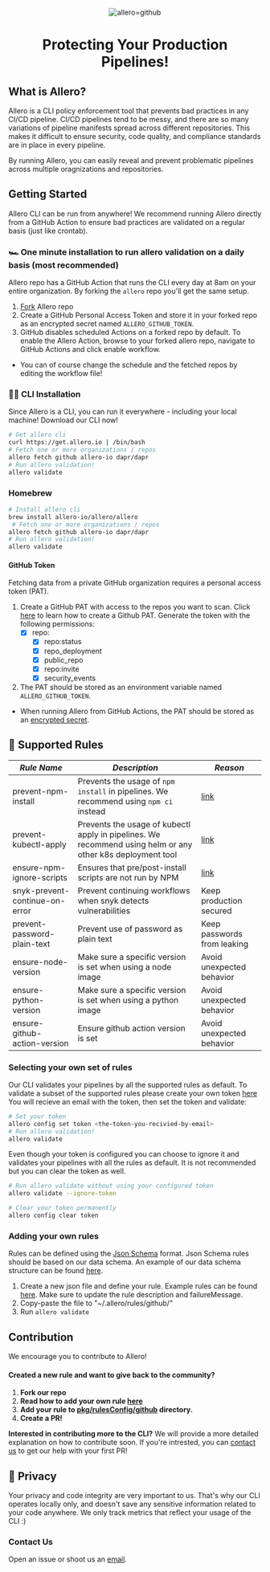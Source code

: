 <p align="center">
 <img src="./static/allero_banner.png" alt="allero=github" border="0" />
</p>

<h1 align="center">
 Protecting Your Production Pipelines!
</h1>


## What is Allero?
Allero is a CLI policy enforcement tool that prevents bad practices in any CI/CD pipeline.
CI/CD pipelines tend to be messy, and there are so many variations of pipeline manifests spread across different repositories.
This makes it difficult to ensure security, code quality, and compliance standards are in place in every pipeline.

By running Allero, you can easily reveal and prevent problematic pipelines across multiple oragnizations and repositories.


## Getting Started
Allero CLI can be run from anywhere! We recommend running Allero directly from a GitHub Action to ensure bad practices are validated on a regular basis (just like crontab).

### 🏎️ One minute installation to run allero validation on a daily basis (most recommended)
Allero repo has a GitHub Action that runs the CLI every day at 8am on your entire organization. By forking the `allero` repo you'll get the same setup.
1. [Fork](https://github.com/allero-io/allero/fork) Allero repo
2. Create a GitHub Personal Access Token and store it in your forked repo as an encrypted secret named `ALLERO_GITHUB_TOKEN`.
3. GitHub disables scheduled Actions on a forked repo by default. To enable the Allero Action, browse to your forked allero repo, navigate to GitHub Actions and click enable workflow. 

* You can of course change the schedule and the fetched repos by editing the workflow file!

### 👩‍💻 CLI Installation
Since Allero is a CLI, you can run it everywhere - including your local machine! Download our CLI now!

```bash
# Get allero cli
curl https://get.allero.io | /bin/bash
# Fetch one or more organizations / repos
allero fetch github allero-io dapr/dapr
# Run allero validation!
allero validate
```
### Homebrew
```bash
# Install allero cli
brew install allero-io/allero/allero
 # Fetch one or more organizations / repos
allero fetch github allero-io dapr/dapr
# Run allero validation!
allero validate
```
#### GitHub Token
Fetching data from a private GitHub organization requires a personal access token (PAT).
1. Create a GitHub PAT with access to the repos you want to scan. Click [here](https://docs.github.com/en/authentication/keeping-your-account-and-data-secure/creating-a-personal-access-token#creating-a-token) to learn how to create a Github PAT.
Generate the token with the following permissions:
    - [x]  repo:
        - [x]  repo:status
        - [x]  repo_deployment
        - [x]  public_repo
        - [x]  repo:invite
        - [x]  security_events

2. The PAT should be stored as an environment variable named `ALLERO_GITHUB_TOKEN`.
- When running Allero from GitHub Actions, the PAT should be stored as an [encrypted secret](https://docs.github.com/en/actions/security-guides/encrypted-secrets#creating-encrypted-secrets-for-a-repository).

## 🚨 Supported Rules
| _Rule Name_               | _Description_                                            | _Reason_                                                                                                               |
| ------------------------- | -------------------------------------------------------- | ---------------------------------------------------------------------------------------------------------------------- |
| prevent-npm-install       | Prevents the usage of `npm install` in pipelines. We recommend using `npm ci` instead           | [link](https://betterprogramming.pub/npm-ci-vs-npm-install-which-should-you-use-in-your-node-js-projects-51e07cb71e26) |
| prevent-kubectl-apply     | Prevents the usage of kubectl apply in pipelines. We recommend using helm or any other k8s deployment tool         | [link](https://medium.com/@RedBaronDr1/helm-vs-kubectl-5aaf2dba7d71)                                                   |
| ensure-npm-ignore-scripts | Ensures that pre/post-install scripts are not run by NPM | [link](https://snyk.io/blog/ten-npm-security-best-practices/)                                                     |
snyk-prevent-continue-on-error | Prevent continuing workflows when snyk detects vulnerabilities | Keep production secured
prevent-password-plain-text | Prevent use of password as plain text | Keep passwords from leaking
ensure-node-version | Make sure a specific version is set when using a node image | Avoid unexpected behavior
ensure-python-version | Make sure a specific version is set when using a python image | Avoid unexpected behavior
ensure-github-action-version | Ensure github action version is set | Avoid unexpected behavior

### Selecting your own set of rules
Our CLI validates your pipelines by all the supported rules as default. To validate a subset of the supported rules please create your own token [here](https://allero.io/selective-rules)
You will recieve an email with the token, then set the token and validate:
```bash
# Set your token
allero config set token <the-token-you-recivied-by-email> 
# Run allero validation!
allero validate
```

Even though your token is configured you can choose to ignore it and validates your pipelines with all the rules as default. It is not recommended but you can clear the token as well. 

```bash
# Run allero validate without using your configured token
allero validate --ignore-token

# Clear your token permanently
allero config clear token 
```


### Adding your own rules
Rules can be defined using the [Json Schema](https://json-schema.org/) format. Json Schema rules should be based on our data schema. An example of our data schema structure can be found [here](https://github.com/allero-io/allero/tree/main/examples/github/data-schema-example.json).
1. Create a new json file and define your rule. Example rules can be found [here](https://github.com/allero-io/allero/tree/main/examples).
Make sure to update the rule description and failureMessage.
2. Copy-paste the file to "~/.allero/rules/github/"
3. Run `allero validate`
## Contribution
We encourage you to contribute to Allero!
#### Created a new rule and want to give back to the community?
1. **Fork our repo**
2. **Read how to add your own rule [here](#adding-your-own-rules)**
3. **Add your rule to [pkg/rulesConfig/github](https://github.com/allero-io/allero/tree/main/pkg/rulesConfig/defaultRules/github) directory.**
4. **Create a PR!**

**Interested in contributing more to the CLI?**
We will provide a more detailed explanation on how to contribute soon. If you're intrested, you can [contact us](mailto:contact@allero.io) to get our help with your first PR!

## 🔏 Privacy
Your privacy and code integrity are very important to us. That's why our CLI operates locally only, and doesn't save any sensitive information related to your code anywhere. We only track metrics that reflect your usage of the CLI :)
### Contact Us
Open an issue or shoot us an [email](mailto:contact@allero.io).
